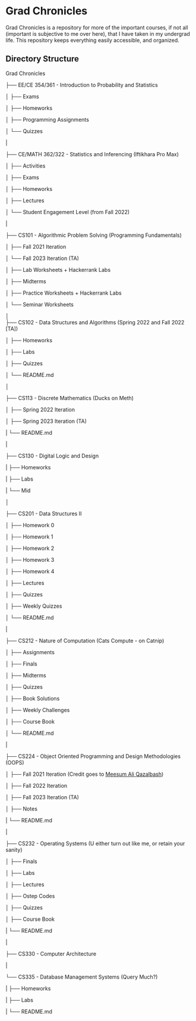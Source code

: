 # Grad Chronicles

Grad Chronicles is a repository for more of the important courses, if not all (important is subjective to me over here), that I have taken in my undergrad life. This repository keeps everything easily accessible, and organized.

## Directory Structure

<!-- ``` -->
Grad Chronicles

├── EE/CE 354/361 - Introduction to Probability and Statistics 

│   ├── Exams

│   ├── Homeworks

│   ├── Programming Assignments

│   └── Quizzes

|

├── CE/MATH 362/322 - Statistics and Inferencing (Iftikhara Pro Max)

│   ├── Activities

│   ├── Exams

│   ├── Homeworks

│   ├── Lectures

│   └── Student Engagement Level (from Fall 2022)

|

├── CS101 - Algorithmic Problem Solving (Programming Fundamentals)

│   ├── Fall 2021 Iteration

│   └── Fall 2023 Iteration (TA)

│       ├── Lab Worksheets + Hackerrank Labs

│       ├── Midterms

│       ├── Practice Worksheets + Hackerrank Labs

│       └── Seminar Worksheets

│   
├── CS102 - Data Structures and Algorithms (Spring 2022 and Fall 2022 [TA])

│   ├── Homeworks

│   ├── Labs

│   ├── Quizzes

│   └── README.md

│

├── CS113 - Discrete Mathematics (Ducks on Meth)

│   ├── Spring 2022 Iteration

│   ├── Spring 2023 Iteration (TA)

|   └── README.md

|

├── CS130 - Digital Logic and Design

|   ├── Homeworks

|   ├── Labs

|   └── Mid

│


├── CS201 - Data Structures II

│   ├── Homework 0

│   ├── Homework 1

│   ├── Homework 2

│   ├── Homework 3

│   ├── Homework 4

│   ├── Lectures

│   ├── Quizzes

│   ├── Weekly Quizzes

│   └── README.md

|

├── CS212 - Nature of Computation (Cats Compute - on Catnip)

│   ├── Assignments

│   ├── Finals

│   ├── Midterms

│   ├── Quizzes

│   ├── Book Solutions

│   ├── Weekly Challenges

│   ├── Course Book

│   └── README.md

|

├── CS224 - Object Oriented Programming and Design Methodologies (OOPS)

│   ├── Fall 2021 Iteration (Credit goes to [Meesum Ali Qazalbash](https://github.com/qazalbash/))

│   ├── Fall 2022 Iteration

│   ├── Fall 2023 Iteration (TA)

│   ├── Notes

|   └── README.md

|

├── CS232 - Operating Systems (U either turn out like me, or retain your sanity)

│   ├── Finals

│   ├── Labs

│   ├── Lectures


│   ├── Ostep Codes

│   ├── Quizzes

│   ├── Course Book

|   └── README.md

|

├── CS330 - Computer Architecture

|

└── CS335 - Database Management Systems (Query Much?)

|   ├── Homeworks

|   ├── Labs

|   └── README.md

<!-- ``` -->

